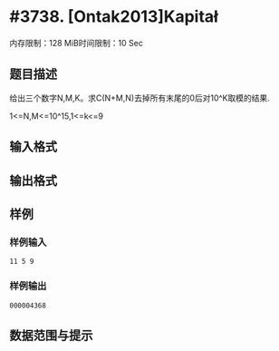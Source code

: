 # #3738. [Ontak2013]Kapitał

内存限制：128 MiB时间限制：10 Sec

## 题目描述

给出三个数字N,M,K。求C(N+M,N)去掉所有末尾的0后对10^K取模的结果.

1<=N,M<=10^15,1<=k<=9

## 输入格式

## 输出格式

## 样例

### 样例输入

    
    11 5 9
    
    

### 样例输出

    
    000004368
    
    

## 数据范围与提示
